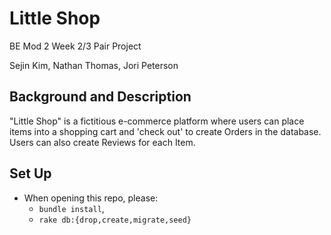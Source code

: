 # Little Shop
BE Mod 2 Week 2/3 Pair Project

Sejin Kim, Nathan Thomas, Jori Peterson


## Background and Description

"Little Shop" is a fictitious e-commerce platform where users can place items into a shopping cart and 'check out' to create Orders in the database. Users can also create Reviews for each Item.


## Set Up

- When opening this repo, please:
     - `bundle install`,
     - `rake db:{drop,create,migrate,seed}`
